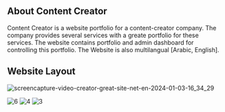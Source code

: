 
## About Content Creator

Content Creator is a website portfolio for a content-creator company.
The company provides several services with a greate portfolio for these services.
The website contains portfolio and admin dashboard for controlling this portfolio.
The Website is also multilangual [Arabic, English].

## Website Layout


![screencapture-video-creator-great-site-net-en-2024-01-03-16_34_29](https://github.com/Abdogoda/content-creator/assets/90099230/3ef0b3d1-5bfd-4a1d-b347-32c392e1d11a)


![6](https://github.com/Abdogoda/content-creator/assets/90099230/e0a0da47-69c4-40e4-b271-b7ae8a44456c)
![4](https://github.com/Abdogoda/content-creator/assets/90099230/9c216a8c-bc2d-4d67-ae3c-25490f3c6171)
![3](https://github.com/Abdogoda/content-creator/assets/90099230/f92d50c6-b4cf-4c98-a873-677a5805e44d)
